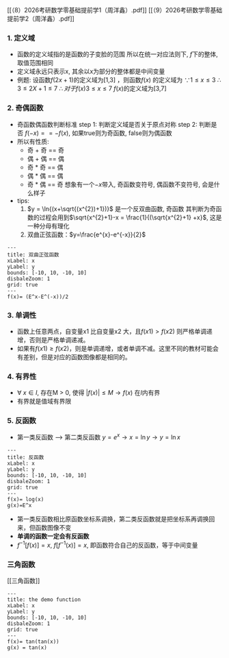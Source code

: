 [[（8）2026考研数学零基础提前学1（周洋鑫）.pdf]]
[[（9）2026考研数学零基础提前学2（周洋鑫）.pdf]]
### 1. 定义域
- 函数的定义域指的是函数的子变脸的范围
  所以在统一对应法则下, $f$下的整体, 取值范围相同
- 定义域永远只表示x, 其余以x为部分的整体都是中间变量
- 例题:
  设函数$f(2x+1)$的定义域为\[1,3\] ，则函数$f(x)$ 的定义域为
  $\because 1\leq x \leq 3$
  $\therefore 3 \leq 2X+1 \leq 7$
  $\therefore 对于f(x) 3\leq x \leq 7$
  $f(x)$的定义域为\[3,7\]
### 2. 奇偶函数
- 奇函数偶函数判断标准
  step 1: 判断定义域是否关于原点对称
  step 2: 判断是否 $f(-x)==-f(x)$, 如果true则为奇函数, false则为偶函数
- 所以有性质:
	- 奇 + 奇 == 奇
	- 偶 + 偶 == 偶
	- 奇 * 奇 == 偶
	- 偶 * 偶 == 偶
	- 奇 * 偶 == 奇
	想象有一个$-x$带入, 奇函数变符号, 偶函数不变符号, 会是什么样子
- tips:
	1. $y = \ln{(x+\sqrt{(x^{2})+1})}$ 是一个反双曲函数, 奇函数
	   其判断为奇函数的过程会用到$\sqrt{x^{2}+1}-x = \frac{1}{(\sqrt{x^{2}+1} +x}$, 这是一种分母有理化
	2. 双曲正弦函数：$y=\frac{e^{x}-e^{-x}}{2}$
```functionplot
---
title: 双曲正弦函数
xLabel: x
yLabel: y
bounds: [-10, 10, -10, 10]
disbaleZoom: 1
grid: true
---
f(x)= (E^x-E^(-x))/2
```
### 3. 单调性
- 函数上任意两点，自变量x1 比自变量x2 大，且$f(x1)>f(x2)$ 则严格单调递增，否则是严格单调递减。
- 如果有$f(x1) \geq f(x2)$，则是单调递增，或者单调不减。这里不同的教材可能会有差别，但是对应的函数图像都是相同的。

### 4. 有界性
- $\forall \ x \in I$, 存在M > 0, 使得 $|f(x)| \leq M \rightarrow f(x)$ 在$I$内有界  
- 有界就是值域有界限

### 5. 反函数
- 第一类反函数 --> 第二类反函数
	$y = e^{x} \rightarrow x = \ln{y} \rightarrow y= \ln{x}$
```functionplot
---
title: 反函数
xLabel: x
yLabel: y
bounds: [-10, 10, -10, 10]
disbaleZoom: 1
grid: true
---
f(x)= log(x)
g(x)=E^x
```
- 第一类反函数相比原函数坐标系调换，第二类反函数就是把坐标系再调换回来，但函数图像不变
- **单调的函数一定会有反函数**
- $f^{-1}[f(x)]=x, \ f[f^{-1}(x)]=x$, 即函数符合自己的反函数，等于中间变量

### 三角函数
[[三角函数]]

 
```functionplot
---
title: the demo function
xLabel: x
yLabel: y
bounds: [-10, 10, -10, 10]
disbaleZoom: 1
grid: true
---
f(x)= tan(tan(x))
g(x) = tan(x)
```
 